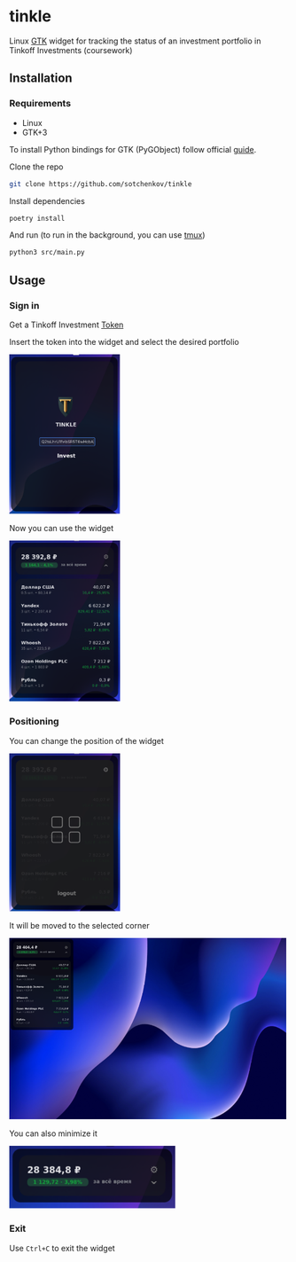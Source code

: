 # tinkle
Linux [GTK](https://www.gtk.org/) widget for tracking the status of an investment portfolio in Tinkoff Investments (coursework)

## Installation

### Requirements

- Linux
- GTK+3

To install Python bindings for GTK (PyGObject) follow official [guide](https://pygobject.readthedocs.io/en/latest/getting_started.html).

Clone the repo
```bash
git clone https://github.com/sotchenkov/tinkle
```

Install dependencies
```bash
poetry install
```

And run (to run in the background, you can use [tmux](https://github.com/tmux/tmux/wiki/Getting-Started))
```bash
python3 src/main.py
```

## Usage

### Sign in

Get a Tinkoff Investment [Token](https://www.tinkoff.ru/invest/open-api/)

Insert the token into the widget and select the desired portfolio

<img src="images/login_screen.png" width="200">


Now you can use the widget

<img src="images/main_screen.png" width="200">

### Positioning

You can change the position of the widget

<img src="images/change_position.png" width="200">


It will be moved to the selected corner

<img src="images/fullscreen.png" width="500">

You can also minimize it

<img src="images/minimalistic.png" width="300">

### Exit

Use `Ctrl+C` to exit the widget